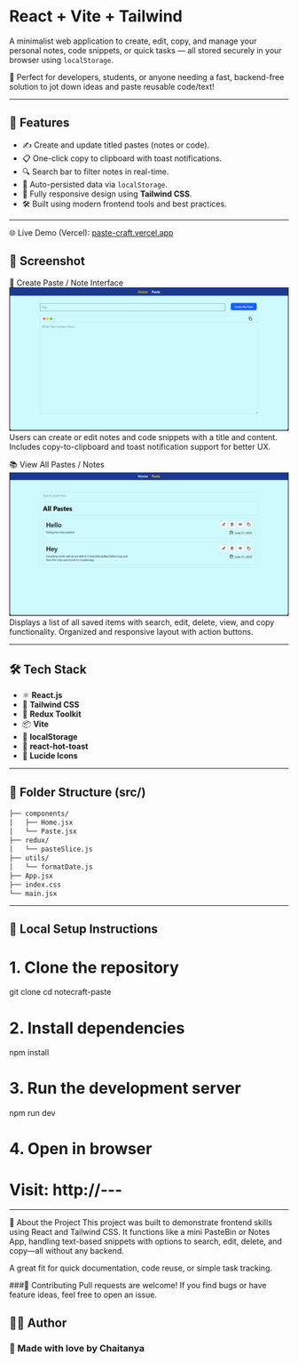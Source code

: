 # React + Vite + Tailwind

A minimalist web application to create, edit, copy, and manage your personal notes, code snippets, or quick tasks — all stored securely in your browser using `localStorage`.  

🌟 Perfect for developers, students, or anyone needing a fast, backend-free solution to jot down ideas and paste reusable code/text!

---

## 🚀 Features

- ✍️ Create and update titled pastes (notes or code).
- 📋 One-click copy to clipboard with toast notifications.
- 🔍 Search bar to filter notes in real-time.
- 💾 Auto-persisted data via `localStorage`.
- 📱 Fully responsive design using **Tailwind CSS**.
- 🛠 Built using modern frontend tools and best practices.

---

🌐 Live Demo
(Vercel): [paste-craft.vercel.app](https://paste-craft-6ze9pwcrv-chaitanyas-projects-7e70116a.vercel.app)

## 📸 Screenshot
📝 Create Paste / Note Interface
![Alt Text](https://github.com/chaitanyaB12/PasteCraft/blob/c26a8cfb078e153a9eb8163d406eae68524be482/ScreenShots/HomePage.png)
Users can create or edit notes and code snippets with a title and content. Includes copy-to-clipboard and toast notification support for better UX.

📚 View All Pastes / Notes
![Alt Text](https://github.com/chaitanyaB12/PasteCraft/blob/c26a8cfb078e153a9eb8163d406eae68524be482/ScreenShots/AllPastes.png)
Displays a list of all saved items with search, edit, delete, view, and copy functionality. Organized and responsive layout with action buttons.

---

## 🛠 Tech Stack

- ⚛️ **React.js**
- 🎨 **Tailwind CSS**
- 🧠 **Redux Toolkit**
- 📦 **Vite**
- 📁 **localStorage**
- 🔔 **react-hot-toast**
- 🧩 **Lucide Icons**

---

## 📂 Folder Structure (src/)

```src/
├── components/
│   ├── Home.jsx
│   └── Paste.jsx
├── redux/
│   └── pasteSlice.js
├── utils/
│   └── formatDate.js
├── App.jsx
├── index.css
└── main.jsx
```


---

## 🧪 Local Setup Instructions

# 1. Clone the repository
git clone
cd notecraft-paste

# 2. Install dependencies
npm install

# 3. Run the development server
npm run dev

# 4. Open in browser
# Visit: http://---

---
📄 About the Project
This project was built to demonstrate frontend skills using React and Tailwind CSS. It functions like a mini PasteBin or Notes App, handling text-based snippets with options to search, edit, delete, and copy—all without any backend.

A great fit for quick documentation, code reuse, or simple task tracking.


###🤝 Contributing
Pull requests are welcome! If you find bugs or have feature ideas, feel free to open an issue.


## 👨‍💻 Author

### 💖 Made with love by **Chaitanya**
